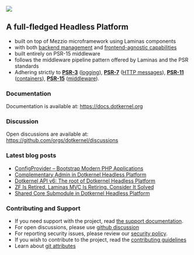 ![](https://github.com/dotkernel/dotkernel.github.io/blob/main/img/dk_logo_2024.svg) 


## A full-fledged Headless Platform 
-  built on top of Mezzio microframework using Laminas components
-  with both [backend management](https://github.com/dotkernel/admin) and [frontend-agnostic capabilities](https://github.com/dotkernel/api)
-  built entirely on PSR-15 middleware
-  follows the middleware pipeline pattern offered by Laminas and the PSR standards
- Adhering strictly to [**PSR-3**](https://www.php-fig.org/psr/psr-3/) ([logging](https://github.com/php-fig/log)), [**PSR-7**](https://www.php-fig.org/psr/psr-7/) ([HTTP messages](https://github.com/php-fig/http-message)), [**PSR-11**](https://www.php-fig.org/psr/psr-11/) ([containers](https://github.com/php-fig/container)), [**PSR-15**](https://github.com/php-fig/http-server-handler) ([middleware](https://github.com/php-fig/http-server-handler)). 

### Documentation

Documentation is available at: https://docs.dotkernel.org

### Discussion

Open discussions are available at: https://github.com/orgs/dotkernel/discussions

### Latest blog posts

<!--- blog_start --->
 - [ConfigProvider – Bootstrap Modern PHP Applications](https://www.dotkernel.com/architecture/configprovider-bootstrap-modern-php-applications/)
 - [Complementary Admin in Dotkernel Headless Platform](https://www.dotkernel.com/headless-platform/complementary-admin-in-dotkernel-headless-platform/)
 - [Dotkernel API v6: The root of Dotkernel Headless Platform](https://www.dotkernel.com/headless-platform/dotkernel-api-v6-the-root-of-dotkernel-headless-platform/)
 - [ZF Is Retired. Laminas MVC Is Retiring. Consider It Solved](https://www.dotkernel.com/best-practice/zf-is-retired-laminas-mvc-is-retiring-consider-it-solved/)
 - [Shared Core Submodule in Dotkernel Headless Platform](https://www.dotkernel.com/headless-platform/shared-core-submodule-in-dotkernel-headless-platform/)
<!--- blog_end --->

### Contributing and Support

- If you need support with the project, read [the support documentation](https://github.com/dotkernel/.github/blob/main/SUPPORT.md).
- For open discussions, please use [github discussion](https://github.com/orgs/dotkernel/discussions)
- For reporting security issues, please review our [security policy](https://github.com/dotkernel/.github/blob/main/SECURITY.md).
- If you wish to contribute to the project, read the [contributing guidelines](https://github.com/dotkernel/.github/blob/main/CONTRIBUTING.md)
- Learn about [git attributes](https://github.com/dotkernel/.github/blob/main/GIT_ATTRIBUTES.md)

